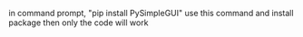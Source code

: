 in command prompt,
"pip install PySimpleGUI" 
use this command and install package then only the code will work
